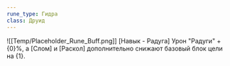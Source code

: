 ```yaml
---
rune_type: Гидра
class: Друид
---
```

![[Temp/Placeholder_Rune_Buff.png]]
[Навык - Радуга] Урон "Радуги" +{0}%, а [Слом] и [Раскол] дополнительно снижают базовый блок цели на {1}.
